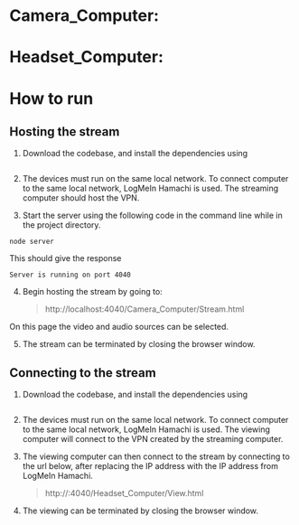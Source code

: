 # Camera_Computer:

# Headset_Computer:

# How to run

## Hosting the stream

1. Download the codebase, and install the dependencies using

```console

```

2. The devices must run on the same local network. To connect computer to the same local network, LogMeIn Hamachi is used. The streaming computer should host the VPN.

3. Start the server using the following code in the command line while in the project directory.

```console
node server
```

This should give the response

```console
Server is running on port 4040
```

4. Begin hosting the stream by going to:
   > http://localhost:4040/Camera_Computer/Stream.html

On this page the video and audio sources can be selected.

5. The stream can be terminated by closing the browser window.

## Connecting to the stream

1. Download the codebase, and install the dependencies using

```console

```

2. The devices must run on the same local network. To connect computer to the same local network, LogMeIn Hamachi is used. The viewing computer will connect to the VPN created by the streaming computer.

3. The viewing computer can then connect to the stream by connecting to the url below, after replacing the IP address with the IP address from LogMeIn Hamachi.

   > http://<INSERT CAMERA COMPUTER IP ADDRESS>:4040/Headset_Computer/View.html

4. The viewing can be terminated by closing the browser window.
